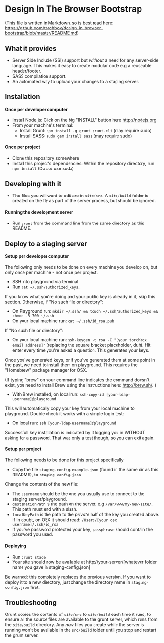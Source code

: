 # Design In The Browser Bootstrap

(This file is written in Markdown, so is best read here: https://github.com/torchbox/design-in-browser-bootstrap/blob/master/README.md)


## What it provides

* Server Side Include (SSI) support but *without* a need for any server-side language. This makes it easy to create modular code e.g a reuseable header/footer.
* SASS compilation support.
* An automated way to upload your changes to a staging server.

## Installation

#### Once per developer computer

* Install Node.js: Click on the big "INSTALL" button here http://nodejs.org
* From your machine's terminal:
  * Install Grunt: `npm install -g grunt grunt-cli` (may require sudo)
  * Install SASS: `sudo gem install sass` (may require sudo)

#### Once per project

* Clone this repository somewhere
* Install this project's dependencies: Within the repository directory, run `npm install` (Do *not* use sudo)


## Developing with it

* The files you will want to edit are in `site/src`. A `site/build` folder is created on the fly as part of the server process, but should be ignored.


####  Running the development server

* Run `grunt` from the command line from the same directory as this README.


## Deploy to a staging server


#### Setup per developer computer

The following only needs to be done on every machine you develop on, but only once per machine - not once per project.

* SSH into playground via terminal
* Run `cat ~/.ssh/authorized_keys`. 

If you know what you're doing and your public key is already in it, skip this section. Otherwise, if "No such file or directory":

* On Playground run: `mkdir ~/.ssh/ && touch ~/.ssh/authorized_keys && chmod -R 700 ~/.ssh`
* On your local machine run: `cat ~/.ssh/id_rsa.pub`

If "No such file or directory":

* On your local machine run: `ssh-keygen -t rsa -C "[your torchbox email address]"` (replacing the square bracket placeholder, duh). Hit enter every time you're asked a question. This generates your keys.

Once you've generated keys, or if you've generated them at some point in the past, we need to install them on playground. This requires the "Homebrew" package manager for OSX. 

(If typing "brew" on your command line indicates the command doesn't exist, you need to install Brew using the instructions here: http://brew.sh/. )

* With Brew installed, on local run: `ssh-copy-id [your-ldap-username]@playground`

This will automatically copy your key from your local machine to playground. Double check it works with a simple login test:

* On local run: `ssh [your-ldap-username]@playground`

Successfull key installation is indicated by it logging you in WITHOUT asking for a password. That was only a test though, so you can exit again.


#### Setup per project

The following needs to be done for this project specifically

* Copy the file `staging-config.example.json` (found in the same dir as this README), to `staging-config.json`

Change the contents of the new file: 

* The `username` should be the one you usually use to connect to the staging server/playground. 
* `destinationPath` is the path on the server. e.g  `/var/www/my-new-site/`. This path must end with a slash.
* `localKeyPath` is the path to the *private* half of the key you created above. If in doubt, on OSX it should read: `/Users/[your osx username]/.ssh/id_rsa`
* If you've password protected your key, `passphrase` should contain the password you used.


#### Deploying

* Run `grunt stage`
* Your site should now be available at http://your-server/[whatever folder name you gave in staging-config.json]

Be warned: this completely replaces the previous version. If you want to deploy it to a new directory, just change the directory name in `staging-config.json` first.


## Troubleshooting

Grunt copies the contents of `site/src` to `site/build` each time it runs, to ensure all the source files are available to the grunt server, which runs from the `site/build` directory. Any *new* files you create while the server is running won't be available in the `src/build` folder until you stop and restart the grunt server.